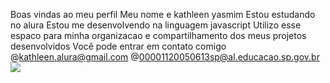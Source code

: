 Boas vindas ao meu perfil
Meu nome e kathleen yasmim
Estou estudando no alura
Estou me desenvolvendo na linguagem javascript
Utilizo esse espaco para minha organizacao e compartilhamento dos meus projetos desenvolvidos
Você pode entrar em contato comigo
@kathleen.alura@gmail.com
@00001120050613sp@al.educacao.sp.gov.br 
![](link)

